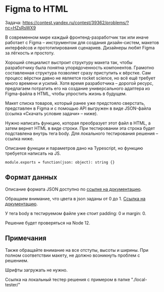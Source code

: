 # Figma to HTML

Задача: https://contest.yandex.ru/contest/39362/problems/?nc=HZsRsWX9

В современном мире каждый фронтенд-разработчик так или иначе работает с Figma – инструментом для создания дизайн-систем, макетов интерфейсов и прототипирования сценариев. Дизайнеры любят Figma за лёгкость и простоту.

Хороший специалист выстроит структуру макета так, чтобы разработчику была понятна упорядоченность компонентов. Грамотно составленная структура позволяет сразу приступить к вёрстке. Сам процесс вёрстки давно не является rocket science, но всё ещё требует много времени и усилий. Хотя время разработчика – дорогой ресурс, предлагаем потратить его на создание универсального адаптера из Figma-файла в HTML, чтобы упростить жизнь в будущем.

Макет списка товаров, который ранее уже предстояло сверстать, представлен в Figma и с помощью API выгружен в виде JSON-файла (ссылка «Скачать условие задачи» – ниже).

Нужно написать функцию, которая преобразует этот файл в HTML, а затем вернет HTML в виде строки. При тестировании эта строка будет подставлена внутрь тега body. Для локального тестирования решения – ссылка ниже.

Описание функции и параметров дано на Typescript, но функцию требуется написать на JS.

`module.exports = function(json: object): string {}`


## Формат данных
Описание формата JSON доступно по [ссылке на документацию](https://www.figma.com/plugin-docs/api/nodes/).

Обращаем внимание, что цвета в json заданы от 0 до 1. [Ссылка на документацию](https://www.figma.com/plugin-docs/api/RGB/).

У тега body в тестируемом файле уже стоит padding: 0 и margin: 0.

Решение будет проверяться на Node 12.


## Примечания
Также обращайте внимание на все отступы, высоты и ширины. При полном соответствии макету, не должно возникнуть проблем с решением.

Шрифты загружать не нужно.

Ссылка на локальный тестер решения с примером в папке "./local-tester/"
